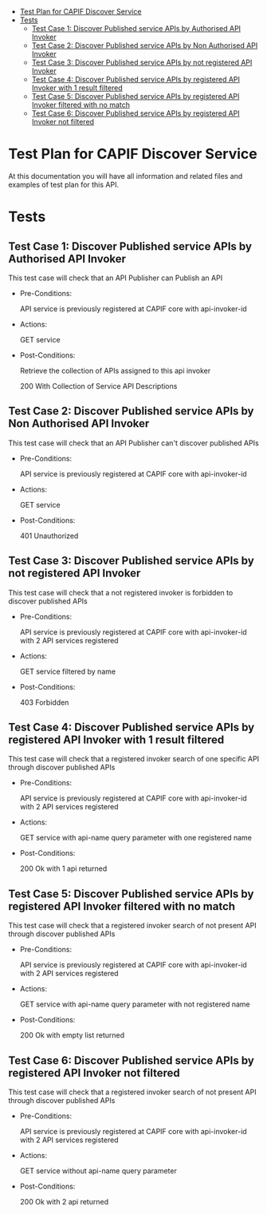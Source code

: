 - [Test Plan for CAPIF Discover Service](#test-plan-for-capif-discover-service)
- [Tests](#tests)
  - [Test Case 1: Discover Published service APIs by Authorised API Invoker](#test-case-1-discover-published-service-apis-by-authorised-api-invoker)
  - [Test Case 2: Discover Published service APIs by Non Authorised API Invoker](#test-case-2-discover-published-service-apis-by-non-authorised-api-invoker)
  - [Test Case 3: Discover Published service APIs by not registered API Invoker](#test-case-3-discover-published-service-apis-by-not-registered-api-invoker)
  - [Test Case 4: Discover Published service APIs by registered API Invoker with 1 result filtered](#test-case-4-discover-published-service-apis-by-registered-api-invoker-with-1-result-filtered)
  - [Test Case 5: Discover Published service APIs by registered API Invoker filtered with no match](#test-case-5-discover-published-service-apis-by-registered-api-invoker-filtered-with-no-match)
  - [Test Case 6: Discover Published service APIs by registered API Invoker not filtered](#test-case-6-discover-published-service-apis-by-registered-api-invoker-not-filtered)


# Test Plan for CAPIF Discover Service
At this documentation you will have all information and related files and examples of test plan for this API.

# Tests

## Test Case 1: Discover Published service APIs by Authorised API Invoker
  
  This test case will check that an API Publisher can Publish an API 

* Pre-Conditions: 
  
  API service is previously registered at CAPIF core with api-invoker-id

* Actions:

  GET service

* Post-Conditions:

  Retrieve the collection of APIs assigned to this api invoker
  
  200 With Collection of Service API Descriptions 

## Test Case 2: Discover Published service APIs by Non Authorised API Invoker
  
  This test case will check that an API Publisher can't discover published APIs 

* Pre-Conditions: 
  
  API service is previously registered at CAPIF core with api-invoker-id

* Actions:

  GET service

* Post-Conditions:
  
  401 Unauthorized 

## Test Case 3: Discover Published service APIs by not registered API Invoker
  
  This test case will check that a not registered invoker is forbidden to discover published APIs  

* Pre-Conditions: 
  
  API service is previously registered at CAPIF core with api-invoker-id with 2 API services registered

* Actions:

  GET service filtered by name

* Post-Conditions:
  
  403 Forbidden

## Test Case 4: Discover Published service APIs by registered API Invoker with 1 result filtered
  
  This test case will check that a registered invoker search of one specific API through discover published APIs  

* Pre-Conditions: 
  
  API service is previously registered at CAPIF core with api-invoker-id with 2 API services registered

* Actions:

  GET service with api-name query parameter with one registered name

* Post-Conditions:
  
  200 Ok with 1 api returned

## Test Case 5: Discover Published service APIs by registered API Invoker filtered with no match
  
  This test case will check that a registered invoker search of not present API through discover published APIs  

* Pre-Conditions: 
  
  API service is previously registered at CAPIF core with api-invoker-id with 2 API services registered

* Actions:

  GET service with api-name query parameter with not registered name

* Post-Conditions:
  
  200 Ok with empty list returned

## Test Case 6: Discover Published service APIs by registered API Invoker not filtered
  
  This test case will check that a registered invoker search of not present API through discover published APIs  

* Pre-Conditions: 
  
  API service is previously registered at CAPIF core with api-invoker-id with 2 API services registered

* Actions:

  GET service without api-name query parameter

* Post-Conditions:
  
  200 Ok with 2 api returned
